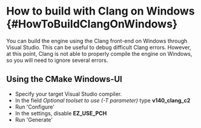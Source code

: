 How to build with Clang on Windows {#HowToBuildClangOnWindows}
================

You can build the engine using the Clang front-end on Windows through Visual Studio.
This can be useful to debug difficult Clang errors. However, at this point, Clang is not able to properly compile the engine on Windows, so you will need to ignore several errors.

Using the CMake Windows-UI
----------------
* Specify your target Visual Studio compiler.
* In the field _Optional toolset to use (-T parameter)_ type **v140\_clang\_c2**
* Run 'Configure'
* In the settings, disable **EZ\_USE\_PCH**
* Run 'Generate'